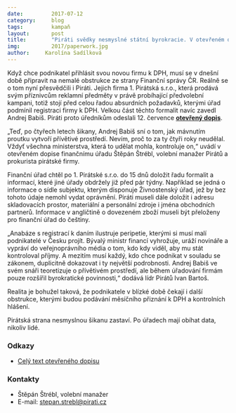 ```yaml
---
date:         2017-07-12
category:     blog
tags:         kampaň
layout:       post
title:        "Piráti svědky nesmyslné státní byrokracie. V otevřeném dopise kritizují šikanu Finanční správy ČR."
img:          2017/paperwork.jpg
author:     Karolína Sadílková
---
```


Když chce podnikatel přihlásit svou novou firmu k DPH, musí se v dnešní době připravit na nemalé obstrukce ze strany Finanční správy ČR. Reálně se o tom nyní přesvědčili i Piráti. Jejich firma 1. Pirátská s.r.o., která prodává svým příznivcům reklamní předměty v právě probíhající předvolební kampani, totiž stojí před celou řadou absurdních požadavků, kterými úřad podmínil registraci firmy k DPH. Velkou část těchto formalit navíc zavedl Andrej Babiš. Piráti proto úředníkům odeslali 12. července **[otevřený dopis](https://github.com/pirati-web/pirati.cz/blob/gh-pages/assets/pdf/otevreny_dopis_fu_cert.pdf)**.

„Teď, po čtyřech letech šikany, Andrej Babiš sní o tom, jak mávnutím proutku vytvoří přívětivé prostředí. Nevím, proč to za ty čtyři roky neudělal. Vždyť všechna ministerstva, která to udělat mohla, kontroluje on,“ uvádí v otevřeném dopise finančnímu úřadu Štěpán Štrébl, volební manažer Pirátů a prokurista pirátské firmy.

Finanční úřad chtěl po 1. Pirátské s.r.o. do 15 dnů doložit řadu formalit a informací, které jiné úřady obdržely již před pár týdny. Například se jedná o informace o sídle subjektu, kterým disponuje Živnostenský úřad, jež by bez tohoto údaje nemohl vydat oprávnění. Piráti museli dále doložit i adresu skladovacích prostor, materiální a personální zdroje i jména obchodních partnerů. Informace v angličtině o dovezeném zboží museli být přeloženy pro finanční úřad do češtiny.

„Anabáze s registrací k daním ilustruje peripetie, kterými si musí malí podnikatelé v Česku projít. Bývalý ministr financí vyhrožuje, uráží novináře a vypráví do veřejnoprávního média o tom, kdo kdy viděl, aby mu stát kontroloval příjmy. A mezitím musí každý, kdo chce podnikat v souladu se zákonem, duplicitně dokazovat i ty největší podrobnosti. Andrej Babiš ve svém snáři teoretizuje o přívětivém prostředí, ale během úřadování firmám pouze rozšířil byrokratické povinnosti,“ dodává lídr Pirátů Ivan Bartoš.

Realita je bohužel taková, že podnikatele v blízké době čekají i další obstrukce, kterými budou podávání měsíčního přiznání k DPH a kontrolních hlášení.

Pirátská strana nesmyslnou šikanu zastaví. Po úřadech mají obíhat data, nikoliv lidé.

### Odkazy

* [Celý text otevřeného dopisu](https://github.com/pirati-web/pirati.cz/blob/gh-pages/assets/pdf/otevreny_dopis_fu_cert.pdf)

### Kontakty

* Štěpán Štrébl, volební manažer
* E-mail: stepan.strebl@pirati.cz
 

